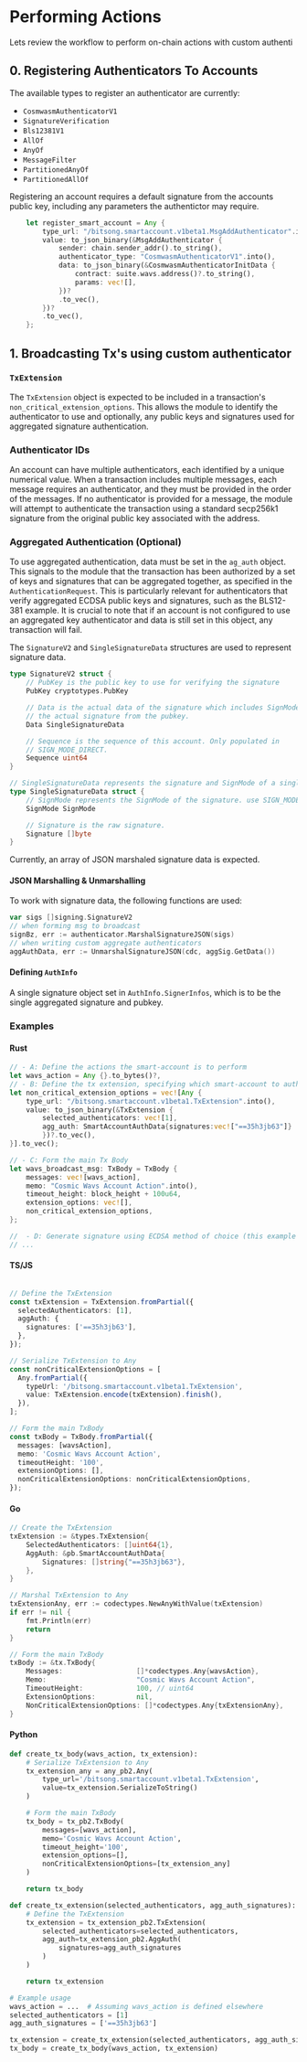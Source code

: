 # Performing Actions
Lets review the workflow to perform on-chain actions with custom authenti

## 0. Registering Authenticators To Accounts 
The available types to register an authenticator are currently:
- `CosmwasmAuthenticatorV1`
- `SignatureVerification`
- `Bls12381V1`
- `AllOf`
- `AnyOf`
- `MessageFilter`
- `PartitionedAnyOf`
- `PartitionedAllOf`

Registering an account requires a default signature from the accounts public key, including any parameters the authentictor may require.
```rs
    let register_smart_account = Any {
        type_url: "/bitsong.smartaccount.v1beta1.MsgAddAuthenticator".into(),
        value: to_json_binary(&MsgAddAuthenticator {
            sender: chain.sender_addr().to_string(),
            authenticator_type: "CosmwasmAuthenticatorV1".into(),
            data: to_json_binary(&CosmwasmAuthenticatorInitData {
                contract: suite.wavs.address()?.to_string(),
                params: vec![],
            })?
            .to_vec(),
        })?
        .to_vec(),
    };
```

## 1. Broadcasting Tx's using custom authenticator

### `TxExtension`
The `TxExtension` object is expected to be included in a transaction's `non_critical_extension_options`. This allows the module to identify the authenticator to use and optionally, any public keys and signatures used for aggregated signature authentication.

### Authenticator IDs
An account can have multiple authenticators, each identified by a unique numerical value. When a transaction includes multiple messages, each message requires an authenticator, and they must be provided in the order of the messages. If no authenticator is provided for a message, the module will attempt to authenticate the transaction using a standard secp256k1 signature from the original public key associated with the address.

### Aggregated Authentication (Optional)
To use aggregated authentication, data must be set in the `ag_auth` object. This signals to the module that the transaction has been authorized by a set of keys and signatures that can be aggregated together, as specified in the `AuthenticationRequest`. This is particularly relevant for authenticators that verify aggregated ECDSA public keys and signatures, such as the BLS12-381 example. It is crucial to note that if an account is not configured to use an aggregated key authenticator and data is still set in this object, any transaction will fail.

The `SignatureV2` and `SingleSignatureData` structures are used to represent signature data. 
```go go/types/signature.go
type SignatureV2 struct {
	// PubKey is the public key to use for verifying the signature
	PubKey cryptotypes.PubKey

	// Data is the actual data of the signature which includes SignMode's and
	// the actual signature from the pubkey. 
	Data SingleSignatureData

	// Sequence is the sequence of this account. Only populated in
	// SIGN_MODE_DIRECT.
	Sequence uint64
}

// SingleSignatureData represents the signature and SignMode of a single (non-multisig) signer
type SingleSignatureData struct {
	// SignMode represents the SignMode of the signature. use SIGN_MODE_DIRECT
	SignMode SignMode

	// Signature is the raw signature.
	Signature []byte
}
```
Currently, an array of JSON marshaled signature data is expected.

#### JSON Marshalling & Unmarshalling
To work with signature data, the following functions are used:
```go go/authenticator/signature.go
var sigs []signing.SignatureV2
// when forming msg to broadcast
signBz, err := authenticator.MarshalSignatureJSON(sigs)
// when writing custom aggregate authenticators
aggAuthData, err := UnmarshalSignatureJSON(cdc, aggSig.GetData())
```
#### Defining `AuthInfo`
A single signature object set in `AuthInfo.SignerInfos`, which is to be the single aggregated signature and pubkey. 

### Examples 
#### Rust
```rs
// - A: Define the actions the smart-account is to perform
let wavs_action = Any {}.to_bytes()?,
// - B: Define the tx extension, specifying which smart-account to authenticate & any aggregate keys used
let non_critical_extension_options = vec![Any {
    type_url: "/bitsong.smartaccount.v1beta1.TxExtension".into(),
    value: to_json_binary(&TxExtension { 
        selected_authenticators: vec![1],
        agg_auth: SmartAccountAuthData{signatures:vec!["==35h3jb63"]}
        })?.to_vec(),
}].to_vec();

// - C: Form the main Tx Body 
let wavs_broadcast_msg: TxBody = TxBody {
    messages: vec![wavs_action],
    memo: "Cosmic Wavs Account Action".into(),
    timeout_height: block_height + 100u64,
    extension_options: vec![],
    non_critical_extension_options,
};

//  - D: Generate signature using ECDSA method of choice (this example makes use of BLS12-381)
// ...
```   

#### TS/JS
```ts
 
// Define the TxExtension
const txExtension = TxExtension.fromPartial({
  selectedAuthenticators: [1],
  aggAuth: {
    signatures: ['==35h3jb63'],
  },
});

// Serialize TxExtension to Any
const nonCriticalExtensionOptions = [
  Any.fromPartial({
    typeUrl: '/bitsong.smartaccount.v1beta1.TxExtension',
    value: TxExtension.encode(txExtension).finish(),
  }),
];

// Form the main TxBody
const txBody = TxBody.fromPartial({
  messages: [wavsAction],
  memo: 'Cosmic Wavs Account Action',
  timeoutHeight: '100',
  extensionOptions: [],
  nonCriticalExtensionOptions: nonCriticalExtensionOptions,
});

```
#### Go

```go
// Create the TxExtension
txExtension := &types.TxExtension{
    SelectedAuthenticators: []uint64{1},
    AggAuth: &pb.SmartAccountAuthData{
        Signatures: []string{"==35h3jb63"},
    },
}

// Marshal TxExtension to Any
txExtensionAny, err := codectypes.NewAnyWithValue(txExtension)
if err != nil {
    fmt.Println(err)
    return
}

// Form the main TxBody
txBody := &tx.TxBody{
    Messages:                  []*codectypes.Any{wavsAction},
    Memo:                      "Cosmic Wavs Account Action",
    TimeoutHeight:             100, // uint64
    ExtensionOptions:          nil,
    NonCriticalExtensionOptions: []*codectypes.Any{txExtensionAny},
}
```

#### Python
```python
def create_tx_body(wavs_action, tx_extension):
    # Serialize TxExtension to Any
    tx_extension_any = any_pb2.Any(
        type_url='/bitsong.smartaccount.v1beta1.TxExtension',
        value=tx_extension.SerializeToString()
    )

    # Form the main TxBody
    tx_body = tx_pb2.TxBody(
        messages=[wavs_action],
        memo='Cosmic Wavs Account Action',
        timeout_height='100',
        extension_options=[],
        nonCriticalExtensionOptions=[tx_extension_any]
    )

    return tx_body

def create_tx_extension(selected_authenticators, agg_auth_signatures):
    # Define the TxExtension
    tx_extension = tx_extension_pb2.TxExtension(
        selected_authenticators=selected_authenticators,
        agg_auth=tx_extension_pb2.AggAuth(
            signatures=agg_auth_signatures
        )
    )

    return tx_extension

# Example usage
wavs_action = ...  # Assuming wavs_action is defined elsewhere
selected_authenticators = [1]
agg_auth_signatures = ['==35h3jb63']

tx_extension = create_tx_extension(selected_authenticators, agg_auth_signatures)
tx_body = create_tx_body(wavs_action, tx_extension)
```


